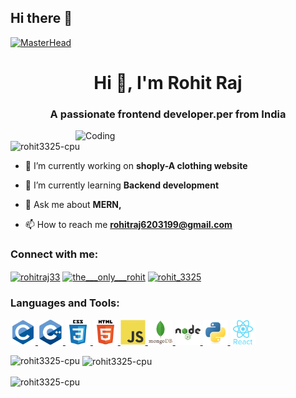 ## Hi there 👋

[![MasterHead](https://imgs.search.brave.com/qnUYpZW_wJMQDLA4X9MetoLm36RZBJKxN4VwoBv33gI/rs:fit:860:0:0:0/g:ce/aHR0cHM6Ly9naWZk/Yi5jb20vaW1hZ2Vz/L2hpZ2gvY29kaW5n/LWdpcmwtYW5pbWF0/aW9uLWZlN3Q0Z2Vq/dXJtdG9mOHYuZ2lm.gif)]()
<h1 align="center">Hi 👋, I'm Rohit Raj</h1>
<h3 align="center">A passionate frontend developer.per from India</h3>
<img align="right" alt="Coding" width="400" src="https://imgs.search.brave.com/19ARwduANNCtcflJ4_9JkvBFumGkE-f2nA8Q77NA9Fs/rs:fit:860:0:0:0/g:ce/aHR0cHM6Ly9naWZk/Yi5jb20vaW1hZ2Vz/L2hpZ2gvYW5pbWF0/ZWQtY2hvY2stY29k/aW5nLWM3OGY2ZWxq/MzJzZm9pOHEuZ2lm.gif">



<p align="left"> <img src="https://komarev.com/ghpvc/?username=rohit3325-cpu&label=Profile%20views&color=0e75b6&style=flat" alt="rohit3325-cpu" /> </p>

- 🔭 I’m currently working on **shoply-A clothing website**

- 🌱 I’m currently learning **Backend development**

- 💬 Ask me about **MERN,**

- 📫 How to reach me **rohitraj6203199@gmail.com**

<h3 align="left">Connect with me:</h3>
<p align="left">
<a href="https://linkedin.com/in/rohitraj33" target="blank"><img align="center" src="https://raw.githubusercontent.com/rahuldkjain/github-profile-readme-generator/master/src/images/icons/Social/linked-in-alt.svg" alt="rohitraj33" height="30" width="40" /></a>
<a href="https://instagram.com/the___only___rohit" target="blank"><img align="center" src="https://raw.githubusercontent.com/rahuldkjain/github-profile-readme-generator/master/src/images/icons/Social/instagram.svg" alt="the___only___rohit" height="30" width="40" /></a>
<a href="https://www.leetcode.com/rohit_3325" target="blank"><img align="center" src="https://raw.githubusercontent.com/rahuldkjain/github-profile-readme-generator/master/src/images/icons/Social/leet-code.svg" alt="rohit_3325" height="30" width="40" /></a>
</p>

<h3 align="left">Languages and Tools:</h3>
<p align="left"> <a href="https://www.cprogramming.com/" target="_blank" rel="noreferrer"> <img src="https://raw.githubusercontent.com/devicons/devicon/master/icons/c/c-original.svg" alt="c" width="40" height="40"/> </a> <a href="https://www.w3schools.com/cpp/" target="_blank" rel="noreferrer"> <img src="https://raw.githubusercontent.com/devicons/devicon/master/icons/cplusplus/cplusplus-original.svg" alt="cplusplus" width="40" height="40"/> </a> <a href="https://www.w3schools.com/css/" target="_blank" rel="noreferrer"> <img src="https://raw.githubusercontent.com/devicons/devicon/master/icons/css3/css3-original-wordmark.svg" alt="css3" width="40" height="40"/> </a> <a href="https://www.w3.org/html/" target="_blank" rel="noreferrer"> <img src="https://raw.githubusercontent.com/devicons/devicon/master/icons/html5/html5-original-wordmark.svg" alt="html5" width="40" height="40"/> </a> <a href="https://developer.mozilla.org/en-US/docs/Web/JavaScript" target="_blank" rel="noreferrer"> <img src="https://raw.githubusercontent.com/devicons/devicon/master/icons/javascript/javascript-original.svg" alt="javascript" width="40" height="40"/> </a> <a href="https://www.mongodb.com/" target="_blank" rel="noreferrer"> <img src="https://raw.githubusercontent.com/devicons/devicon/master/icons/mongodb/mongodb-original-wordmark.svg" alt="mongodb" width="40" height="40"/> </a> <a href="https://nodejs.org" target="_blank" rel="noreferrer"> <img src="https://raw.githubusercontent.com/devicons/devicon/master/icons/nodejs/nodejs-original-wordmark.svg" alt="nodejs" width="40" height="40"/> </a> <a href="https://www.python.org" target="_blank" rel="noreferrer"> <img src="https://raw.githubusercontent.com/devicons/devicon/master/icons/python/python-original.svg" alt="python" width="40" height="40"/> </a> <a href="https://reactjs.org/" target="_blank" rel="noreferrer"> <img src="https://raw.githubusercontent.com/devicons/devicon/master/icons/react/react-original-wordmark.svg" alt="react" width="40" height="40"/> </a> </p>

<p><img align="left" src="https://github-readme-stats.vercel.app/api/top-langs?username=rohit3325-cpu&show_icons=true&locale=en&layout=compact" alt="rohit3325-cpu" /></p>

<p>&nbsp;<img align="center" src="https://github-readme-stats.vercel.app/api?username=rohit3325-cpu&show_icons=true&locale=en" alt="rohit3325-cpu" /></p>

<p><img align="center" src="https://github-readme-streak-stats.herokuapp.com/?user=rohit3325-cpu&" alt="rohit3325-cpu" /></p>
